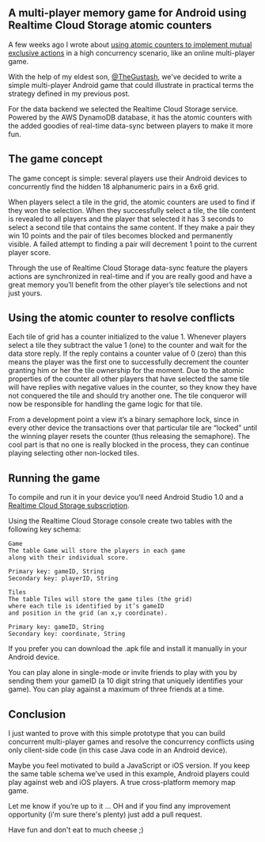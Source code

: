 
## A multi-player memory game for Android using Realtime Cloud Storage atomic counters ##

A few weeks ago I wrote about [using atomic counters to implement mutual exclusive actions](https://medium.com/@jparreira/concurrent-mutual-exclusive-actions-using-atomic-counters-7dca3bbd0f1d) in a high concurrency scenario, like an online multi-player game.

With the help of my eldest son, [@TheGustash](https://twitter.com/TheGustash), we've decided to write a simple multi-player Android game that could illustrate in practical terms the strategy defined in my previous post. 

For the data backend we selected the Realtime Cloud Storage service. Powered by the AWS DynamoDB database, it has the atomic counters with the added goodies of real-time data-sync between players to make it more fun.

## The game concept ##

The game concept is simple: several players use their Android devices to concurrently find the hidden 18 alphanumeric pairs in a 6x6 grid. 

When players select a tile in the grid, the atomic counters are used to find if they won the selection. When they successfully select a tile, the tile content is revealed to all players and the player that selected it has 3 seconds to select a second tile that contains the same content. If they make a pair they win 10 points and the pair of tiles becomes blocked and permanently visible. A failed attempt to finding a pair will decrement 1 point to the current player score. 

Through the use of Realtime Cloud Storage data-sync feature the players actions are synchronized in real-time and if you are really good and have a great memory you’ll benefit from the other player’s tile selections and not just yours.

## Using the atomic counter to resolve conflicts  ##


Each tile of grid has a counter initialized to the value 1. Whenever players select a tile they subtract the value 1 (one) to the counter and wait for the data store reply. If the reply contains a counter value of 0 (zero) than this means the player was the first one to successfully decrement the counter granting him or her the tile ownership for the moment. Due to the atomic properties of the counter all other players that have selected the same tile will have replies with negative values in the counter, so they know they have not conquered the tile and should try another one. The tile conqueror will now be responsible for handling the game logic for that tile. 

From a development point a view it’s a binary semaphore lock, since in every other device the transactions over that particular tile are “locked” until the winning player resets the counter (thus releasing the semaphore). The cool part is that no one is really blocked in the process, they can continue playing selecting other non-locked tiles.

## Running the game  ##

To compile and run it in your device you‘ll need Android Studio 1.0 and a [Realtime Cloud Storage subscription](https://accounts.realtime.co/signup/).

Using the Realtime Cloud Storage console create two tables with the following key schema:

   	Game
    The table Game will store the players in each game 
	along with their individual score.
    
    Primary key: gameID, String
    Secondary key: playerID, String
    
    Tiles
    The table Tiles will store the game tiles (the grid) 
	where each tile is identified by it’s gameID
	and position in the grid (an x,y coordinate).
    
    Primary key: gameID, String
    Secondary key: coordinate, String

If you prefer you can download the .apk file and install it manually in your Android device.

You can play alone in single-mode or invite friends to play with you by sending them your gameID (a 10 digit string that uniquely identifies your game). You can play against a maximum of three friends at a time.

## Conclusion 

I just wanted to prove with this simple prototype that you can build concurrent multi-player games and resolve the concurrency conflicts using only client-side code (in this case Java code in an Android device).

Maybe you feel motivated to build a JavaScript or iOS version. If you keep the same table schema we’ve used in this example, Android players could play against web and iOS players. A true cross-platform memory map game.

Let me know if you’re up to it ... OH and if you find any improvement opportunity (i'm sure there's plenty) just add a pull request.

Have fun and don't eat to much cheese ;)